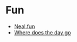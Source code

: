 # Fun

- [Neal.fun](https://neal.fun/)
- [Where does the day go](https://neal.fun/where-does-the-day-go/)
